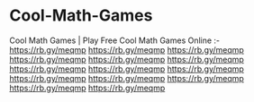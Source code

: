 # Cool-Math-Games
Cool Math Games | Play Free Cool Math Games Online :- https://rb.gy/meqmp https://rb.gy/meqmp https://rb.gy/meqmp https://rb.gy/meqmp https://rb.gy/meqmp https://rb.gy/meqmp https://rb.gy/meqmp https://rb.gy/meqmp https://rb.gy/meqmp https://rb.gy/meqmp https://rb.gy/meqmp https://rb.gy/meqmp https://rb.gy/meqmp https://rb.gy/meqmp 
